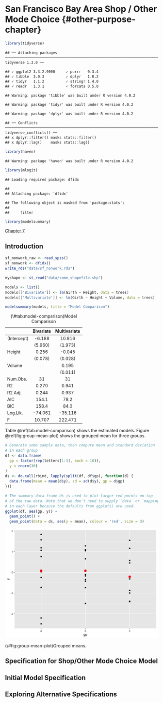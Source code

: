 # San Francisco Bay Area Shop / Other Mode Choice {#other-purpose-chapter}

```r
library(tidyverse)
```

```
## ── Attaching packages ───────────────────────────────────────────────────────────────────────────────────────── tidyverse 1.3.0 ──
```

```
## ✓ ggplot2 3.3.2.9000     ✓ purrr   0.3.4     
## ✓ tibble  3.0.3          ✓ dplyr   1.0.2     
## ✓ tidyr   1.1.2          ✓ stringr 1.4.0     
## ✓ readr   1.3.1          ✓ forcats 0.5.0
```

```
## Warning: package 'tibble' was built under R version 4.0.2
```

```
## Warning: package 'tidyr' was built under R version 4.0.2
```

```
## Warning: package 'dplyr' was built under R version 4.0.2
```

```
## ── Conflicts ──────────────────────────────────────────────────────────────────────────────────────────── tidyverse_conflicts() ──
## x dplyr::filter() masks stats::filter()
## x dplyr::lag()    masks stats::lag()
```

```r
library(haven)
```

```
## Warning: package 'haven' was built under R version 4.0.2
```

```r
library(mlogit)
```

```
## Loading required package: dfidx
```

```
## 
## Attaching package: 'dfidx'
```

```
## The following object is masked from 'package:stats':
## 
##     filter
```

```r
library(modelsummary)
```

[Chapter 7](#other-purpose-chapter)

## Introduction


```r
sf_nonwork_raw <- read_spss()
sf_nonwork <- dfidx()
write_rds("data/sf_nonwork.rds")
```



```r
myshape <- st_read("data/some_shapefile.shp")
```



```r
models <- list()
models[['Bivariate']] <- lm(Girth ~ Height, data = trees)
models[['Multivariate']] <- lm(Girth ~ Height + Volume, data = trees)
```


```r
modelsummary(models, title = "Model Comparison")
```

<table class="table" style="width: auto !important; margin-left: auto; margin-right: auto;">
<caption>(\#tab:model-comparison)Model Comparison</caption>
 <thead>
  <tr>
   <th style="text-align:left;">   </th>
   <th style="text-align:center;"> Bivariate </th>
   <th style="text-align:center;"> Multivariate </th>
  </tr>
 </thead>
<tbody>
  <tr>
   <td style="text-align:left;"> (Intercept) </td>
   <td style="text-align:center;"> -6.188 </td>
   <td style="text-align:center;"> 10.816 </td>
  </tr>
  <tr>
   <td style="text-align:left;">  </td>
   <td style="text-align:center;"> (5.960) </td>
   <td style="text-align:center;"> (1.973) </td>
  </tr>
  <tr>
   <td style="text-align:left;"> Height </td>
   <td style="text-align:center;"> 0.256 </td>
   <td style="text-align:center;"> -0.045 </td>
  </tr>
  <tr>
   <td style="text-align:left;">  </td>
   <td style="text-align:center;"> (0.078) </td>
   <td style="text-align:center;"> (0.028) </td>
  </tr>
  <tr>
   <td style="text-align:left;"> Volume </td>
   <td style="text-align:center;">  </td>
   <td style="text-align:center;"> 0.195 </td>
  </tr>
  <tr>
   <td style="text-align:left;">  </td>
   <td style="text-align:center;">  </td>
   <td style="text-align:center;"> (0.011) </td>
  </tr>
  <tr>
   <td style="text-align:left;"> Num.Obs. </td>
   <td style="text-align:center;"> 31 </td>
   <td style="text-align:center;"> 31 </td>
  </tr>
  <tr>
   <td style="text-align:left;"> R2 </td>
   <td style="text-align:center;"> 0.270 </td>
   <td style="text-align:center;"> 0.941 </td>
  </tr>
  <tr>
   <td style="text-align:left;"> R2 Adj. </td>
   <td style="text-align:center;"> 0.244 </td>
   <td style="text-align:center;"> 0.937 </td>
  </tr>
  <tr>
   <td style="text-align:left;"> AIC </td>
   <td style="text-align:center;"> 154.1 </td>
   <td style="text-align:center;"> 78.2 </td>
  </tr>
  <tr>
   <td style="text-align:left;"> BIC </td>
   <td style="text-align:center;"> 158.4 </td>
   <td style="text-align:center;"> 84.0 </td>
  </tr>
  <tr>
   <td style="text-align:left;"> Log.Lik. </td>
   <td style="text-align:center;"> -74.061 </td>
   <td style="text-align:center;"> -35.116 </td>
  </tr>
  <tr>
   <td style="text-align:left;"> F </td>
   <td style="text-align:center;"> 10.707 </td>
   <td style="text-align:center;"> 222.471 </td>
  </tr>
</tbody>
</table>


Table \@ref(tab:model-comparison) shows the estimated models. Figure \@ref(fig:group-mean-plot)
shows the grouped mean for three groups.


```r
# Generate some sample data, then compute mean and standard deviation
# in each group
df <- data.frame(
  gp = factor(rep(letters[1:3], each = 10)),
  y = rnorm(30)
)
ds <- do.call(rbind, lapply(split(df, df$gp), function(d) {
  data.frame(mean = mean(d$y), sd = sd(d$y), gp = d$gp)
}))
```



```r
# The summary data frame ds is used to plot larger red points on top
# of the raw data. Note that we don't need to supply `data` or `mapping`
# in each layer because the defaults from ggplot() are used.
ggplot(df, aes(gp, y)) +
  geom_point() +
  geom_point(data = ds, aes(y = mean), colour = 'red', size = 3) 
```

<div class="figure">
<img src="07-shopother_files/figure-html/group-mean-plot-1.png" alt="Grouped means." width="672" />
<p class="caption">(\#fig:group-mean-plot)Grouped means.</p>
</div>


## Specification for Shop/Other Mode Choice Model




## Initial Model Specification


## Exploring Alternative Specifications


